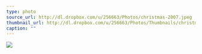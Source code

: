 ```yaml
---
type: photo
source_url: http://dl.dropbox.com/u/256663/Photos/christmas-2007.jpeg
thumbnail_url: http://dl.dropbox.com/u/256663/Photos/Thumbnails/christmas-2007.jpeg
caption: ""
---
```

![](http://dl.dropbox.com/u/256663/Photos/christmas-2007.jpeg)